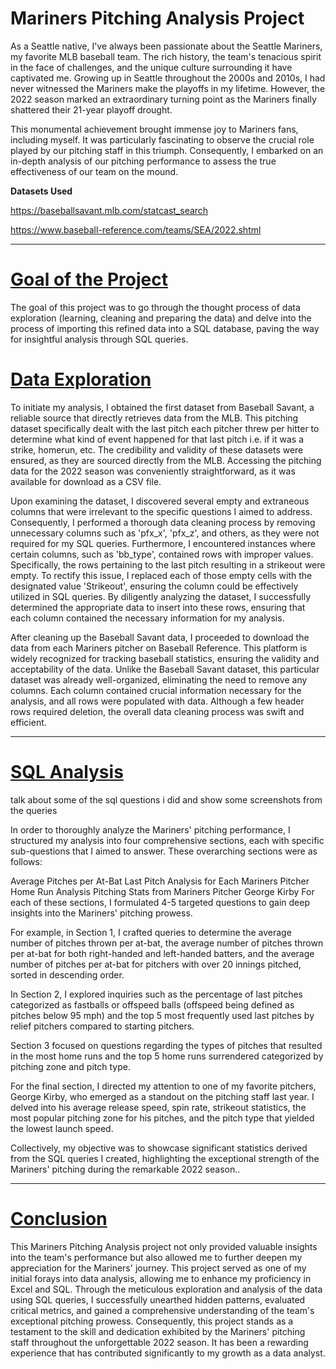 # Mariners Pitching Analysis Project

As a Seattle native, I've always been passionate about the Seattle Mariners, my favorite MLB baseball team. The rich history, the team's tenacious spirit in the face of challenges, and the unique culture surrounding it have captivated me. Growing up in Seattle throughout the 2000s and 2010s, I had never witnessed the Mariners make the playoffs in my lifetime. However, the 2022 season marked an extraordinary turning point as the Mariners finally shattered their 21-year playoff drought.

This monumental achievement brought immense joy to Mariners fans, including myself. It was particularly fascinating to observe the crucial role played by our pitching staff in this triumph. Consequently, I embarked on an in-depth analysis of our pitching performance to assess the true effectiveness of our team on the mound.

**Datasets Used** 

<a href="https://baseballsavant.mlb.com/statcast_search"> https://baseballsavant.mlb.com/statcast_search </a>

<a href="https://www.baseball-reference.com/teams/SEA/2022.shtml"> https://www.baseball-reference.com/teams/SEA/2022.shtml </a>

<hr></hr>

# <u> Goal of the Project </u>

The goal of this project was to go through the thought process of data exploration (learning, cleaning and preparing the data) and delve into the process of importing this refined data into a SQL database, paving the way for insightful analysis through SQL queries.

# <u> Data Exploration  </u>

To initiate my analysis, I obtained the first dataset from Baseball Savant, a reliable source that directly retrieves data from the MLB. This pitching dataset specifically dealt with the last pitch each pitcher threw per hitter to determine what kind of event happened for that last pitch i.e. if it was a strike, homerun, etc. The credibility and validity of these datasets were ensured, as they are sourced directly from the MLB. Accessing the pitching data for the 2022 season was conveniently straightforward, as it was available for download as a CSV file.

Upon examining the dataset, I discovered several empty and extraneous columns that were irrelevant to the specific questions I aimed to address. Consequently, I performed a thorough data cleaning process by removing unnecessary columns such as 'pfx_x', 'pfx_z', and others, as they were not required for my SQL queries. Furthermore, I encountered instances where certain columns, such as 'bb_type', contained rows with improper values. Specifically, the rows pertaining to the last pitch resulting in a strikeout were empty. To rectify this issue, I replaced each of those empty cells with the designated value 'Strikeout', ensuring the column could be effectively utilized in SQL queries. By diligently analyzing the dataset, I successfully determined the appropriate data to insert into these rows, ensuring that each column contained the necessary information for my analysis.

After cleaning up the Baseball Savant data, I proceeded to download the data from each Mariners pitcher on Baseball Reference. This platform is widely recognized for tracking baseball statistics, ensuring the validity and acceptability of the data. Unlike the Baseball Savant dataset, this particular dataset was already well-organized, eliminating the need to remove any columns. Each column contained crucial information necessary for the analysis, and all rows were populated with data. Although a few header rows required deletion, the overall data cleaning process was swift and efficient.

<hr></hr>

# <u> SQL Analysis </u>

talk about some of the sql questions i did and show some screenshots from the queries

In order to thoroughly analyze the Mariners' pitching performance, I structured my analysis into four comprehensive sections, each with specific sub-questions that I aimed to answer. These overarching sections were as follows:

Average Pitches per At-Bat
Last Pitch Analysis for Each Mariners Pitcher
Home Run Analysis
Pitching Stats from Mariners Pitcher George Kirby
For each of these sections, I formulated 4-5 targeted questions to gain deep insights into the Mariners' pitching prowess.

For example, in Section 1, I crafted queries to determine the average number of pitches thrown per at-bat, the average number of pitches thrown per at-bat for both right-handed and left-handed batters, and the average number of pitches per at-bat for pitchers with over 20 innings pitched, sorted in descending order.

In Section 2, I explored inquiries such as the percentage of last pitches categorized as fastballs or offspeed balls (offspeed being defined as pitches below 95 mph) and the top 5 most frequently used last pitches by relief pitchers compared to starting pitchers.

Section 3 focused on questions regarding the types of pitches that resulted in the most home runs and the top 5 home runs surrendered categorized by pitching zone and pitch type.

For the final section, I directed my attention to one of my favorite pitchers, George Kirby, who emerged as a standout on the pitching staff last year. I delved into his average release speed, spin rate, strikeout statistics, the most popular pitching zone for his pitches, and the pitch type that yielded the lowest launch speed.

Collectively, my objective was to showcase significant statistics derived from the SQL queries I created, highlighting the exceptional strength of the Mariners' pitching during the remarkable 2022 season..

<hr></hr>

# <u> Conclusion </u>

This Mariners Pitching Analysis project not only provided valuable insights into the team's performance but also allowed me to further deepen my appreciation for the Mariners' journey. This project served as one of my initial forays into data analysis, allowing me to enhance my proficiency in Excel and SQL. Through the meticulous exploration and analysis of the data using SQL queries, I successfully unearthed hidden patterns, evaluated critical metrics, and gained a comprehensive understanding of the team's exceptional pitching prowess. Consequently, this project stands as a testament to the skill and dedication exhibited by the Mariners' pitching staff throughout the unforgettable 2022 season. It has been a rewarding experience that has contributed significantly to my growth as a data analyst.
